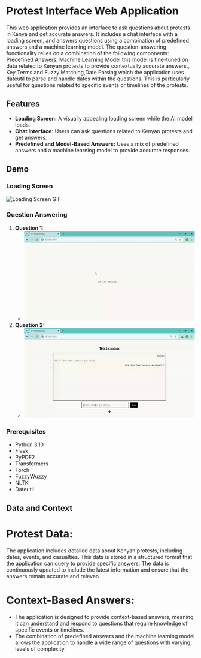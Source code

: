 # Protest Interface Web Application

This web application provides an interface to ask questions about protests in Kenya and get accurate answers. It includes a chat interface with a loading screen, and answers questions using a combination of predefined answers and a machine learning model. The question-answering functionality relies on a combination of the following components: Predefined Answers, Machine Learning Model this model is fine-tuned on data related to Kenyan protests to provide contextually accurate answers., Key Terms and Fuzzy Matching,Date Parsing which the application uses dateutil to parse and handle dates within the questions. This is particularly useful for questions related to specific events or timelines of the protests.

## Features

- **Loading Screen:** A visually appealing loading screen while the AI model loads.
- **Chat Interface:** Users can ask questions related to Kenyan protests and get answers.
- **Predefined and Model-Based Answers:** Uses a mix of predefined answers and a machine learning model to provide accurate responses.

## Demo

### Loading Screen

![Loading Screen GIF](static/images/vid.gif)

### Question Answering

1. **Question 1:**
    - ![Question 1 Video](static/images/vid1.gif)
2. **Question 2:**
    - ![Question 2 Video](static/images/vid2.gif)

### Prerequisites

- Python 3.10
- Flask
- PyPDF2
- Transformers
- Torch
- FuzzyWuzzy
- NLTK
- Dateutil


## Data and Context
# Protest Data:

The application includes detailed data about Kenyan protests, including dates, events, and casualties. This data is stored in a structured format that the application can query to provide specific answers.
The data is continuously updated to include the latest information and ensure that the answers remain accurate and relevan

# Context-Based Answers:

- The application is designed to provide context-based answers, meaning it can understand and respond to questions that require knowledge of specific events or timelines.
- The combination of predefined answers and the machine learning model allows the application to handle a wide range of questions with varying levels of complexity.